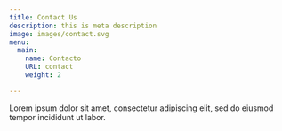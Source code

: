 ```yaml
---
title: Contact Us
description: this is meta description
image: images/contact.svg
menu:
  main:
    name: Contacto
    URL: contact
    weight: 2

---
```

Lorem ipsum dolor sit amet, consectetur adipiscing elit, sed do eiusmod tempor incididunt ut labor.